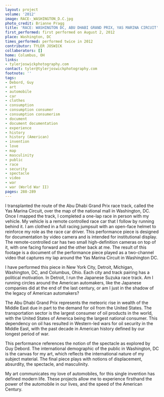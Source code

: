 ```yaml
---
layout: project
volume: '2012'
image: RACE-_WASHINGTON_D.C.jpg
photo_credit: Brianne Pragg
title: 'RACE: WASHINGTON DC, ABU DHABI GRAND PRIX, YAS MARINA CIRCUIT'
first_performed: first performed on August 2, ‎2012
place: Washington, DC
times_performed: performed twice in 2012
contributor: TYLER JOSWICK
collaborators: []
home: Columbus, OH
links:
- tylerjoswickphotography.com
contact: tyler@tylerjoswickphotography.com
footnote: ''
tags:
- Debord, Guy
- art
- automobile
- car
- clothes
- consumption
- consumption consumer
- consumption consumerism
- document
- document documentation
- experience
- history
- history (American)
- invention
- love
- map
- masculinity
- public
- race
- security
- spectacle
- video
- war
- war (World War II)
pages: 288-289
---
```


I transplanted the route of the Abu Dhabi Grand Prix race track, called the Yas Marina Circuit, over the map of the national mall in Washington, DC. Once I mapped the track, I completed a one-lap race in person with my vehicle. My vehicle is a remote controlled race car that I follow by running behind it. I am clothed in a full racing jumpsuit with an open-face helmet to reinforce my role as the race car driver. This performance piece is designed for documentation by video camera and is intended for institutional display. The remote-controlled car has two small high-definition cameras on top of it, with one facing forward and the other back at me. The result of this footage is a document of the performance piece played as a two-channel video that captures my lap around the Yas Marina Circuit in Washington DC.

I have performed this piece in New York City, Detroit, Michigan, Washington, DC, and Columbus, Ohio. Each city and track pairing has a political motivation. In Detroit, I run the Japanese Suzuka race track. Am I running circles around the American automakers, like the Japanese companies did at the end of the last century, or am I just in the shadow of the legacy of American automakers?

The Abu Dhabi Grand Prix represents the meteoric rise in wealth of the Middle East due in part to the demand for oil from the United States. The transportation sector is the largest consumer of oil products in the world, with the United States of America being the largest national consumer. This dependency on oil has resulted in Western-led wars for oil security in the Middle East, with the past decade in American history defined by our longest period of war.

This performance references the notion of the spectacle as explored by Guy Debord. The international demographic of the public in Washington, DC is the canvas for my art, which reflects the international nature of my subject material. The final piece plays with notions of displacement, absurdity, the spectacle, and masculinity.

My art communicates my love of automobiles, for this single invention has defined modern life. These projects allow me to experience firsthand the power of the automobile in our lives, and the speed of the American Century.
